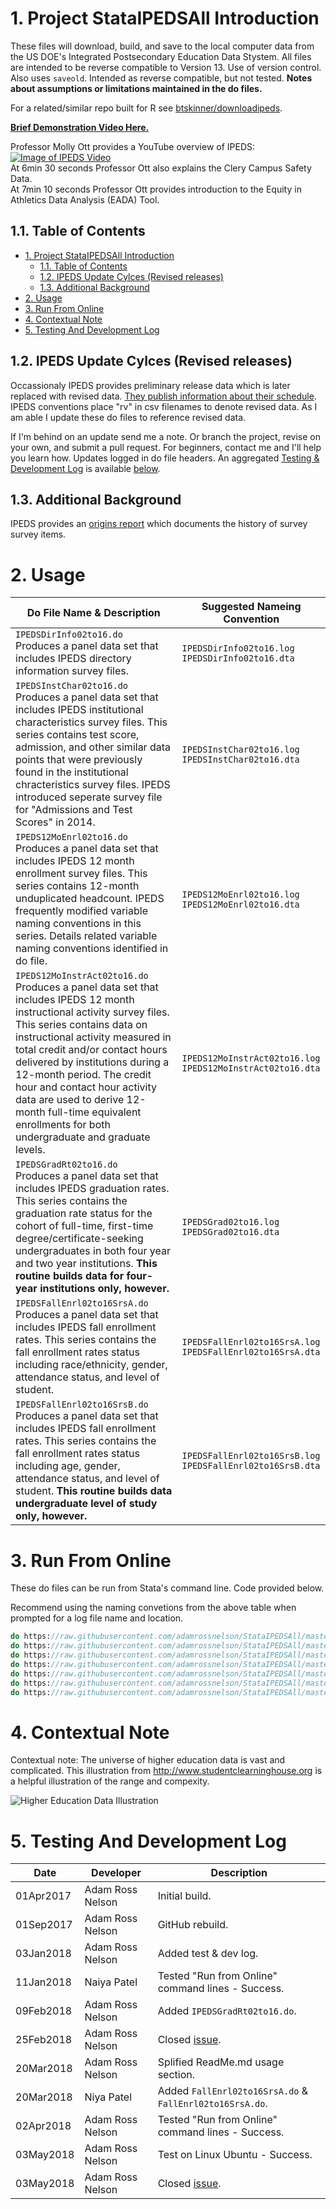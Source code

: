 # 1. Project StataIPEDSAll Introduction

These files will download, build, and save to the local computer data from the US DOE's Integrated Postsecondary Education Data Stystem. All files are intended to be reverse compatible to Version 13. Use of version control. Also uses `saveold`. Intended as reverse compatible, but not tested. **Notes about assumptions or limitations maintained in the do files.**

For a related/similar repo built for R see [btskinner/downloadipeds](https://github.com/btskinner/downloadipeds).

**[Brief Demonstration Video Here.](https://mediaspace.wisc.edu/media/IPEDS+All+Demonstration/1_8a45e0b7)**


Professor Molly Ott provides a YouTube overview of IPEDS: <br>
[![Image of IPEDS Video](http://img.youtube.com/vi/dCagXsBf9Vs/0.jpg)](https://www.youtube.com/watch?v=dCagXsBf9Vs)<br>
At 6min 30 seconds Professor Ott also explains the Clery Campus Safety Data.<br>
At 7min 10 seconds Professor Ott provides introduction to the Equity in Athletics Data Analysis (EADA) Tool.<br>

## 1.1. Table of Contents
<!-- TOC -->

- [1. Project StataIPEDSAll Introduction](#1-project-stataipedsall-introduction)
    - [1.1. Table of Contents](#11-table-of-contents)
    - [1.2. IPEDS Update Cylces (Revised releases)](#12-ipeds-update-cylces-revised-releases)
    - [1.3. Additional Background](#13-additional-background)
- [2. Usage](#2-usage)
- [3. Run From Online](#3-run-from-online)
- [4. Contextual Note](#4-contextual-note)
- [5. Testing And Development Log](#5-testing-and-development-log)

<!-- /TOC -->

## 1.2. IPEDS Update Cylces (Revised releases)

Occassionaly IPEDS provides preliminary release data which is later replaced with revised data. [They publish information about their schedule](https://surveys.nces.ed.gov/ipeds/ViewContent.aspx?contentId=15). IPEDS conventions place "rv" in csv filenames to denote revised data. As I am able I update these do files to reference revised data. 

If I'm behind on an update send me a note. Or branch the project, revise on your own, and submit a pull request. For beginners, contact me and I'll help you learn how. Updates logged in do file headers. An aggregated [Testing & Development Log](#4-testing-and-development-log) is available [below](#4-testing-and-development-log).

## 1.3. Additional Background

IPEDS provides an [origins report](https://nces.ed.gov/pubsearch/pubsinfo.asp?pubid=NPEC2012833) which documents the history of survey survey items.

# 2. Usage

Do File Name & Description | Suggested Nameing Convention
---------------------------|-----------------------------
`IPEDSDirInfo02to16.do` <br> Produces a panel data set that includes IPEDS directory information survey files. | `IPEDSDirInfo02to16.log` <br> `IPEDSDirInfo02to16.dta`
`IPEDSInstChar02to16.do` <br> Produces a panel data set that includes IPEDS institutional characteristics survey files. This series contains test score, admission, and other similar data points that were previously found in the institutional chracteristics survey files. IPEDS introduced seperate survey file for "Admissions and Test Scores" in 2014. | `IPEDSInstChar02to16.log` <br> `IPEDSInstChar02to16.dta`
`IPEDS12MoEnrl02to16.do` <br> Produces a panel data set that includes IPEDS 12 month enrollment survey files. This series contains 12-month unduplicated headcount. IPEDS frequently modified variable naming conventions in this series. Details related variable naming conventions identified in do file. | `IPEDS12MoEnrl02to16.log` <br> `IPEDS12MoEnrl02to16.dta`
`IPEDS12MoInstrAct02to16.do` <br> Produces a panel data set that includes IPEDS 12 month instructional activity survey files. This series contains data on instructional activity measured in total credit and/or contact hours delivered by institutions during a 12-month period. The credit hour and contact hour activity data are used to derive 12-month full-time equivalent enrollments for both undergraduate and graduate levels. | `IPEDS12MoInstrAct02to16.log` <br> `IPEDS12MoInstrAct02to16.dta`
`IPEDSGradRt02to16.do` <br> Produces a panel data set that includes IPEDS graduation rates. This series contains the graduation rate status for the cohort of full-time, first-time degree/certificate-seeking undergraduates in both four year and two year institutions. **This routine builds data for four-year institutions only, however.** | `IPEDSGrad02to16.log` <br> `IPEDSGrad02to16.dta`
`IPEDSFallEnrl02to16SrsA.do` <br> Produces a panel data set that includes IPEDS fall enrollment rates. This series contains the fall enrollment rates status including race/ethnicity, gender, attendance status, and level of student. | `IPEDSFallEnrl02to16SrsA.log` <br> `IPEDSFallEnrl02to16SrsA.dta`
`IPEDSFallEnrl02to16SrsB.do` <br> Produces a panel data set that includes IPEDS fall enrollment rates. This series contains the fall enrollment rates status including age, gender, attendance status, and level of student. **This routine builds data undergraduate level of study only, however.** | `IPEDSFallEnrl02to16SrsB.log` <br> `IPEDSFallEnrl02to16SrsB.dta`

# 3. Run From Online

These do files can be run from Stata's command line. Code provided below.

Recommend using the naming convetions from the above table when prompted for a log file name and location.

``` Stata
do https://raw.githubusercontent.com/adamrossnelson/StataIPEDSAll/master/IPEDSDirInfo02to16.do
do https://raw.githubusercontent.com/adamrossnelson/StataIPEDSAll/master/IPEDSInstChar02to16.do
do https://raw.githubusercontent.com/adamrossnelson/StataIPEDSAll/master/IPEDS12MoEnrl02to16.do
do https://raw.githubusercontent.com/adamrossnelson/StataIPEDSAll/master/IPEDS12MoInstrAct02to16.do
do https://raw.githubusercontent.com/adamrossnelson/StataIPEDSAll/master/IPEDSGrad02to16.do
do https://raw.githubusercontent.com/adamrossnelson/StataIPEDSAll/master/IPEDSFallEnrl02to16SrsA.do
do https://raw.githubusercontent.com/adamrossnelson/StataIPEDSAll/master/IPEDSFallEnrl02to16SrsB.do
```

# 4. Contextual Note

Contextual note: The universe of higher education data is vast and complicated. This illustration from http://www.studentclearninghouse.org is a helpful illustration of the range and compexity.

![Higher Education Data Illustration](images/HEDataChart.jpg)

# 5. Testing And Development Log

Date      | Developer             | Description
----------|-----------------------|----------------------
01Apr2017 | Adam Ross Nelson      | Initial build.
01Sep2017 | Adam Ross Nelson      | GitHub rebuild.
03Jan2018 | Adam Ross Nelson      | Added test & dev log.
11Jan2018 | Naiya Patel           | Tested "Run from Online" command lines - Success.
09Feb2018 | Adam Ross Nelson      | Added `IPEDSGradRt02to16.do`.
25Feb2018 | Adam Ross Nelson      | Closed [issue](https://github.com/adamrossnelson/StataIPEDSAll/issues/1).
20Mar2018 | Adam Ross Nelson      | Splified ReadMe.md usage section.
20Mar2018 | Niya Patel            | Added `FallEnrl02to16SrsA.do` & `FallEnrl02to16SrsA.do`.
02Apr2018 | Adam Ross Nelson      | Tested "Run from Online" command lines - Success.
03May2018 | Adam Ross Nelson      | Test on Linux Ubuntu - Success.
03May2018 | Adam Ross Nelson      | Closed [issue](https://github.com/adamrossnelson/StataIPEDSAll/issues/23).
